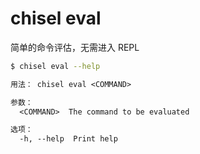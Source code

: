 # chisel eval

简单的命令评估，无需进入 REPL

```bash
$ chisel eval --help
```

```txt
用法： chisel eval <COMMAND>

参数：
  <COMMAND>  The command to be evaluated

选项：
  -h, --help  Print help
```